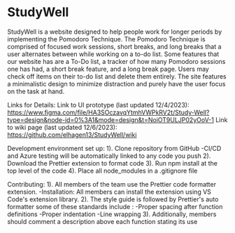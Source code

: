 # StudyWell

StudyWell is a website designed to help people work for longer periods by implementing the Pomodoro Technique. The Pomodoro Technique is comprised of focused work sessions, short breaks, and long breaks that a user alternates between while working on a to-do list. Some features that our website has are a To-Do list, a tracker of how many Pomodoro sessions one has had, a short break feature, and a long break page. Users may check off items on their to-do list and delete them entirely. The site features a minimalistic design to minimize distraction and purely have the user focus on the task at hand.

Links for Details:
Link to UI prototype (last updated 12/4/2023): https://www.figma.com/file/HA3SOczavqYtmhVWPkRV2t/Study-Well?type=design&node-id=0%3A1&mode=design&t=NoiOT9ULJP02yOoV-1
Link to wiki page (last updated 12/6/2023): https://github.com/elhagen13/StudyWell/wiki

Development environment set up:
1). Clone repository from GitHub
-CI/CD and Azure testing will be automatically linked to any code you push
2). Download the Prettier extension to format code
3). Run npm install at the top level of the code
4). Place all node_modules in a .gitignore file

Contributing:
1). All members of the team use the Prettier code formatter extension.
-Installation: All members can install the extension using VS Code's extension library.
2). The style guide is followed by Prettier's auto formatter some of these standards include :
-Proper spacing after function definitions
-Proper indentation
-Line wrapping
3). Additionally, members should comment a description above each function stating its use
